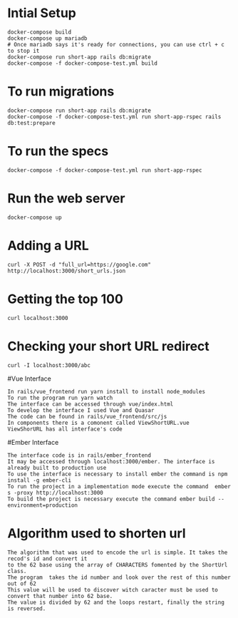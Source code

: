 # Intial Setup

    docker-compose build
    docker-compose up mariadb
    # Once mariadb says it's ready for connections, you can use ctrl + c to stop it
    docker-compose run short-app rails db:migrate
    docker-compose -f docker-compose-test.yml build

# To run migrations

    docker-compose run short-app rails db:migrate
    docker-compose -f docker-compose-test.yml run short-app-rspec rails db:test:prepare

# To run the specs

    docker-compose -f docker-compose-test.yml run short-app-rspec

# Run the web server

    docker-compose up

# Adding a URL

    curl -X POST -d "full_url=https://google.com" http://localhost:3000/short_urls.json

# Getting the top 100

    curl localhost:3000

# Checking your short URL redirect

    curl -I localhost:3000/abc
    

#Vue Interface
 
    In rails/vue_frontend run yarn install to install node_modules
    To run the program run yarn watch 
    The interface can be accessed through vue/index.html    
    To develop the interface I used Vue and Quasar
    The code can be found in rails/vue_frontend/src/js 
    In components there is a comonent called ViewShortURL.vue
    ViewShorURL has all interface's code
    
#Ember Interface

    The interface code is in rails/ember_frontend
    It may be accessed through localhost:3000/ember. The interface is already built to production use
    To use the interface is necessary to install ember the command is npm install -g ember-cli
    To run the project in a implementation mode execute the command  ember s -proxy http://localhost:3000
    To build the project is necessary execute the command ember build --environment=production

           

# Algorithm used to shorten url

    The algorithm that was used to encode the url is simple. It takes the recod's id and convert it 
    to the 62 base using the array of CHARACTERS fomented by the ShortUrl class.
    The program  takes the id number and look over the rest of this number out of 62
    This value will be used to discover witch caracter must be used to convert that number into 62 base. 
    The value is divided by 62 and the loops restart, finally the string is reversed.
    
 
